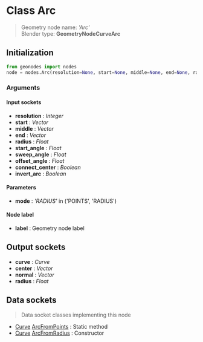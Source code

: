 
# Class Arc

> Geometry node name: _'Arc'_<br>Blender type:  **GeometryNodeCurveArc**

## Initialization


```python
from geonodes import nodes
node = nodes.Arc(resolution=None, start=None, middle=None, end=None, radius=None, start_angle=None, sweep_angle=None, offset_angle=None, connect_center=None, invert_arc=None, mode='RADIUS', label=None)
```


### Arguments


#### Input sockets



- **resolution** : _Integer_
- **start** : _Vector_
- **middle** : _Vector_
- **end** : _Vector_
- **radius** : _Float_
- **start_angle** : _Float_
- **sweep_angle** : _Float_
- **offset_angle** : _Float_
- **connect_center** : _Boolean_
- **invert_arc** : _Boolean_



#### Parameters



- **mode** : _'RADIUS'_ in ('POINTS', 'RADIUS')



#### Node label



- **label** : Geometry node label



## Output sockets



- **curve** : _Curve_
- **center** : _Vector_
- **normal** : _Vector_
- **radius** : _Float_



## Data sockets

> Data socket classes implementing this node


- [Curve](../sockets/Curve.md) [ArcFromPoints](../sockets/Curve.md#arcfrompoints) : Static method
- [Curve](../sockets/Curve.md) [ArcFromRadius](../sockets/Curve.md#arcfromradius) : Constructor


